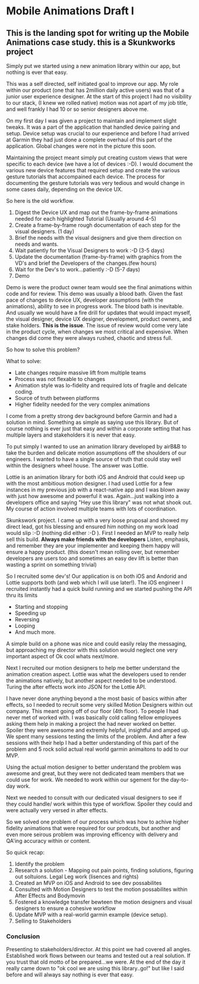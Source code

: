 # Mobile Animations Draft I
This is the landing spot for writing up the Mobile Animations case study.
this is a Skunkworks project
------

Simply put we started using a new animation library within our app, but nothing is ever that easy. 

This was a self directed, self initiated goal to improve our app. My role within our product (one that has 2million daily active users) was that of a junior user experience designer. At the start of this project I had no visibility to our stack, (I knew we rolled native) motion was not apart of my job title, and well frankly I had 10 or so senior designers above me. 

On my first day I was given a project to maintain and implement slight tweaks. It was a part of the application that handled device pairing and setup. Device setup was crucial to our experience and before I had arrived at Garmin they had just done a complete overhaul of this part of the application. Global changes were not in the picture this soon. 

Maintaining the project meant simply put creating custom views that were specific to each device (we have a lot of devices :-D). I would document the various new device features that required setup and create the various gesture tutorials that accompained each device. The process for documenting the gesture tutorials was very tedious and would change in some cases daily, depending on the device UX. 

So here is the old workflow.
1. Digest the Device UX and map out the frame-by-frame animations needed for each highlighted Tutorial (Usually around 4-5)
2. Create a frame-by-frame rough documentation of each step for the visual designers. (1 day)
3. Brief the needs with the visual designers and give them direction on needs and wants. 
4. Wait patiently for the Visual Designers to work :-D (3-5 days)
5. Update the documentation (frame-by-frame) with graphics from the VD's and brief the Developers of the changes.(few hours)
6. Wait for the Dev's to work...patiently :-D (5-7 days)
7. Demo


Demo is were the product owner team would see the final animations within code and for review. This demo was usually a blood bath. Given the fast pace of changes to device UX, developer assumptions (with the animations), ability to see in progress work. The blood bath is inevitable. And usually we would have a fire drill for updates that would impact myself, the visual designer, device UX designer, development, product owners, and stake holders. **This is the issue**. The issue of review would come very late in the product cycle, when changes we most critical and expensive. When changes did come they were always rushed, chaotic and stress full.

So how to solve this problem?

What to solve:
- Late changes require massive lift from multiple teams
- Process was not flexable to changes
- Animation style was lo-fidelity and required lots of fragile and delicate coding.
- Source of truth between platforms
- Higher fidelity needed for the very complex animations

I come from a pretty strong dev background before Garmin and had a solution in mind. Something as simple as saying use this library. But of course nothing is ever just that easy and within a corporate setting that has multiple layers and stakeholders it is never that easy.

To put simply I wanted to use an animation library developed by airB&B to take the burden and delicate motion assumptions off the shoulders of our engineers. I wanted to have a single source of truth that could stay well within the designers wheel house. The answer was Lottie.

Lottie is an animation library for both iOS and Android that could keep up with the most ambitious motion designer. I had used Lottie for a few instances in my previous job with a react-native app and I was blown away with just how awesome and powerful it was.  Again...just walking into a developers office and saying "Hey use this library" was not what shook out. My course of action involved multiple teams with lots of coordination.


Skunkswork project.
I came up with a very loose pruposal and showed my direct lead, got his blessing and ensured him nothing on my work load would slip :-D (nothing did either :-D ). First I needed an MVP to really help sell this build. **Always make friends with the developers** Listen, emphasis, and remember they are your implementer and keeping them happy will ensure a happy product. (this doesn't mean rolling over, but remember developers are users too and sometimes an easy dev lift is better than wasting a sprint on something trivial)

So I recruited some dev's! Our application is on both iOS and Andorid and Lottie supports both (and web which I will use later!). The iOS engineer I recruited instantly had a quick build running and we started pushing the API thru its limits

- Starting and stopping
- Speeding up
- Reversing
- Looping
- And much more.

A simple build on a phone was nice and could easily relay the messaging, but approaching my director with this solution would neglect one very important aspect of Ok cool whats next/more.

Next I recruited our motion designers to help me better understand the animation creation aspect. Lottie was what the developers used to render the animations natively, but another aspect needed to be understood. Turing the after effects work into JSON for the Lottie API.

I have never done anything beyond a the most basic of basics within after effects, so I needed to recruit some very skilled Motion Designers within out company. This meant going off of our floor (4th floor). To people I had never met of worked with. I was basically cold calling fellow employees asking them help in making a project the had never worked on better. Spoiler they were awesome and extremly helpful, insightful and amped up. We spent many sessions testing the limits of the problem. And after a few sessions with their help I had a better understanding of this part of the problem and 5 rock solid actual real world garmin animaitons to add to our MVP.

Using the actual motion designer to better understand the problem was awesome and great, but they were not dedicated team members that we could use for work. We needed to work within our sgement for the day-to-day work.

Next we needed to consult with our dedicated visual designers to see if they could handle/ work within this type of workflow. Spoiler they could and were actually very versed in after effects.

So we solved one problem of our process which was how to achive higher fidelity animations that were required for our prodcuts, but another and even more seirous problem was improving efficency with delivery and QA'ing accuracy within or content. 



So quick recap:
1. Identify the problem
2. Research a solution - Mapping out pain points, finding solutions, figuring out soltuions. Legal Leg work (lisences and rights)
3. Created an MVP on iOS and Android to see dev possabilites
4. Consulted with Motion Designers to test the motion possabilites within After Effects and Bodymovin
5. Fostered a knowledge transfer bewteen the motion designers and visual designers to ensure a cohesive workflow
6. Update MVP with a real-world garmin example (device setup).
7. Selling to Stakeholders


### Conclusion
Presenting to stakeholders/director. At this point we had covered all angles. Established work flows between our teams and tested out a real solution. If you trust that old motto of be prepared...we were. At the end of the day it really came down to "ok cool we are using this library..go!" but like I said before and will always say nothing is ever that easy.




